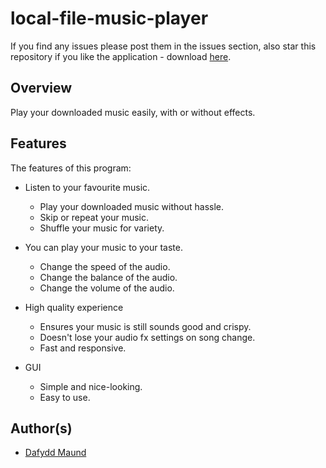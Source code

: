 # local-file-music-player
If you find any issues please post them in the issues section, also star this repository if you like the application - download [here](https://github.com/Stryzhh/local-file-music-player/releases).

## Overview
Play your downloaded music easily, with or without effects.

## Features

The features of this program:

* Listen to your favourite music.
  * Play your downloaded music without hassle.
  * Skip or repeat your music.
  * Shuffle your music for variety.

* You can play your music to your taste.
  * Change the speed of the audio.
  * Change the balance of the audio.
  * Change the volume of the audio.

* High quality experience
  * Ensures your music is still sounds good and crispy.
  * Doesn't lose your audio fx settings on song change.
  * Fast and responsive.

* GUI
  * Simple and nice-looking.
  * Easy to use.

## Author(s)
* [Dafydd Maund](https://github.com/Stryzhh)
